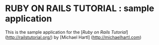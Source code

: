 # RUBY ON RAILS TUTORIAL : sample application

This is the sample application for 
the [*Ruby on Rails Tutorial*] (http://railstutorial.org/)
by [Michael Hartl] (http://michaelhartl.com)

